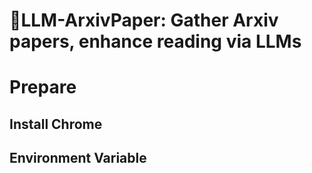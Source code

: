 # 🚀LLM-ArxivPaper: Gather Arxiv papers, enhance reading via LLMs

# Prepare
## Install Chrome
## Environment Variable
